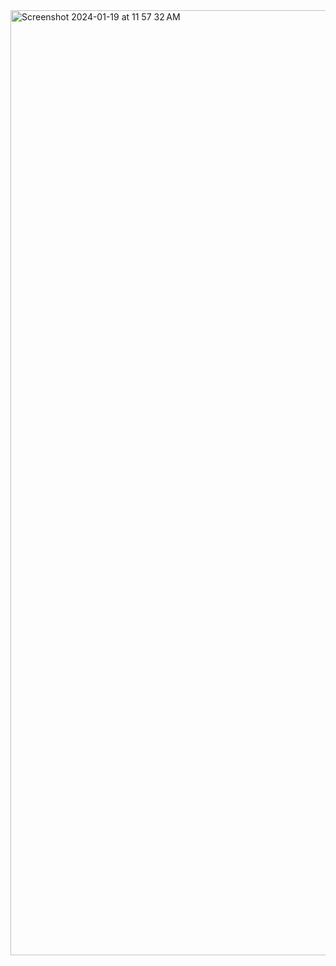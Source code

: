 <img width="1512" alt="Screenshot 2024-01-19 at 11 57 32 AM" src="https://github.com/KirtiKamal/slack-age-bot/assets/98299441/e9b11aaa-6034-42e6-a6de-d4c02436fa71">
